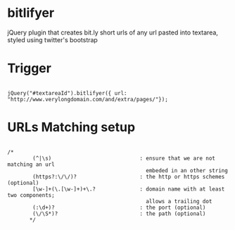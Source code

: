 bitlifyer
=========

jQuery plugin that creates bit.ly short urls of any url pasted into textarea, styled using twitter's bootstrap


Trigger
=========
<code>
jQuery("#textareaId").bitlifyer({ url: "http://www.verylongdomain.com/and/extra/pages/"});
</code>

URLs Matching setup
=========
<code>
/*
        (^|\s)                            : ensure that we are not matching an url 
                                            embeded in an other string
        (https?:\/\/)?                    : the http or https schemes (optional)
        [\w-]+(\.[\w-]+)+\.?              : domain name with at least two components;
                                            allows a trailing dot
        (:\d+)?                           : the port (optional)
        (\/\S*)?                          : the path (optional)
       */
</code>
